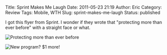 Title: Sprint Makes Me Laugh
Date: 2011-05-23 21:19
Author: Eric
Category: Review
Tags: Mobile, WTH
Slug: sprint-makes-me-laugh
Status: published

I got this flyer from Sprint. I wonder if they wrote that "protecting
more than ever before" with a straight face or what.

![Protecting more than ever before]({filename}/images/sprint-1.jpg)

![New program? \$1 more!]({filename}/images/sprint-2.jpg)
